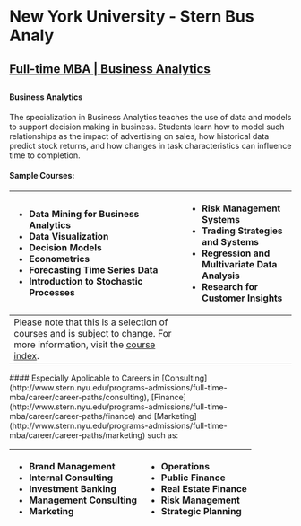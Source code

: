 # New York University - Stern Bus Analy

## [Full-time MBA \| Business Analytics](http://www.stern.nyu.edu/programs-admissions/full-time-mba/academics/areas-interest/business-analytics)

## 

#### Business Analytics

The specialization in Business Analytics teaches the use of data and models to support decision making in business. Students learn how to model such relationships as the impact of advertising on sales, how historical data predict stock returns, and how changes in task characteristics can influence time to completion.  
 

#### Sample Courses:

<table>
  <thead>
    <tr>
      <th style="text-align:left">
        <ul>
          <li>Data Mining for Business Analytics</li>
          <li>Data Visualization</li>
          <li>Decision Models</li>
          <li>Econometrics</li>
          <li>Forecasting Time Series Data</li>
          <li>Introduction to Stochastic Processes</li>
        </ul>
      </th>
      <th style="text-align:left">
        <ul>
          <li>Risk Management Systems</li>
          <li>Trading Strategies and Systems</li>
          <li>Regression and Multivariate Data Analysis</li>
          <li>Research for Customer Insights</li>
        </ul>
      </th>
    </tr>
  </thead>
  <tbody>
    <tr>
      <td style="text-align:left">Please note that this is a selection of courses and is subject to change.
        For more information, visit the <a href="http://www.stern.nyu.edu/programs-admissions/full-time-mba/academics/course-index">course index</a>.</td>
      <td
      style="text-align:left"></td>
    </tr>
  </tbody>
</table>#### Especially Applicable to Careers in [Consulting](http://www.stern.nyu.edu/programs-admissions/full-time-mba/career/career-paths/consulting), [Finance](http://www.stern.nyu.edu/programs-admissions/full-time-mba/career/career-paths/finance) and [Marketing](http://www.stern.nyu.edu/programs-admissions/full-time-mba/career/career-paths/marketing) such as:

<table>
  <thead>
    <tr>
      <th style="text-align:left">
        <ul>
          <li>Brand Management</li>
          <li>Internal Consulting</li>
          <li>Investment Banking</li>
          <li>Management Consulting</li>
          <li>Marketing</li>
        </ul>
      </th>
      <th style="text-align:left">
        <ul>
          <li>Operations</li>
          <li>Public Finance</li>
          <li>Real Estate Finance</li>
          <li>Risk Management</li>
          <li>Strategic Planning</li>
        </ul>
      </th>
    </tr>
  </thead>
  <tbody></tbody>
</table>